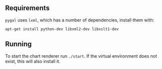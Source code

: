## Requirements

`pygal` uses `lxml`, which has a number of dependencies, install them with:
```
apt-get install python-dev libxml2-dev libxslt1-dev
```

## Running

To start the chart renderer run `./start`. If the virtual environment does not exist, this will also install it.
